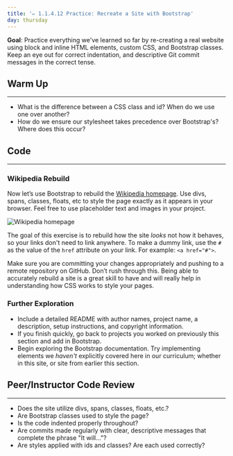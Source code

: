 ```yaml
---
title: '✏️ 1.1.4.12 Practice: Recreate a Site with Bootstrap'
day: thursday
---
```


**Goal**: Practice everything we've learned so far by re-creating a real website using block and inline HTML elements, custom CSS, and Bootstrap classes.  Keep an eye out for correct indentation, and descriptive Git commit messages in the correct tense.  

## Warm Up
---

* What is the difference between a CSS class and id? When do we use one over another?
* How do we ensure our stylesheet takes precedence over Bootstrap's? Where does this occur?

## Code
---

### Wikipedia Rebuild

Now let’s use Bootstrap to rebuild the [Wikipedia homepage](https://en.wikipedia.org). Use divs, spans, classes, floats, etc to style the page exactly as it appears in your browser. Feel free to use placeholder text and images in your project.

![Wikipedia homepage](https://learnhowtoprogram.s3.us-west-2.amazonaws.com/INTRO/week1-html-css/wikipedia.png)

The goal of this exercise is to rebuild how the site _looks_ not how it behaves, so your links don't need to link anywhere. To make a dummy link, use the `#` as the value of the `href` attribute on your link. For example: `<a href="#">`.

Make sure you are committing your changes appropriately and pushing to a remote repository on GitHub. Don’t rush through this. Being able to accurately rebuild a site is a great skill to have and will really help in understanding how CSS works to style your pages.

### Further Exploration

*  Include a detailed README with author names, project name, a description, setup instructions, and copyright information.
*  If you finish quickly, go back to projects you worked on previously this section and add in Bootstrap.
* Begin exploring the Bootstrap documentation. Try implementing elements we _haven't_ explicitly covered here in our curriculum; whether in this site, or site from earlier this section.

## Peer/Instructor Code Review
---

* Does the site utilize divs, spans, classes, floats, etc.?
* Are Bootstrap classes used to style the page?
* Is the code indented properly throughout?
* Are commits made regularly with clear, descriptive messages that complete the phrase "It will..."?
* Are styles applied with ids and classes? Are each used correctly? 
